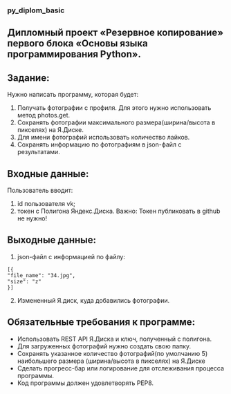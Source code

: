 ### py_diplom_basic
## Дипломный проект «Резервное копирование» первого блока «Основы языка программирования Python».

## Задание:
Нужно написать программу, которая будет:
  1. Получать фотографии с профиля. Для этого нужно использовать метод photos.get.
  2. Сохранять фотографии максимального размера(ширина/высота в пикселях) на Я.Диске.
  3. Для имени фотографий использовать количество лайков.
  4. Сохранять информацию по фотографиям в json-файл с результатами.

## Входные данные:

Пользователь вводит:
  1. id пользователя vk;
  2. токен с Полигона Яндекс.Диска. Важно: Токен публиковать в github не нужно!

## Выходные данные:
  1. json-файл с информацией по файлу:

    [{
    "file_name": "34.jpg",
    "size": "z"
    }]

  2. Измененный Я.диск, куда добавились фотографии. ​ ​

## Обязательные требования к программе:
  -  Использовать REST API Я.Диска и ключ, полученный с полигона.
  -  Для загруженных фотографий нужно создать свою папку.
  -  Сохранять указанное количество фотографий(по умолчанию 5) наибольшего размера (ширина/высота в пикселях) на Я.Диске
  -  Сделать прогресс-бар или логирование для отслеживания процесса программы.
  -  Код программы должен удовлетворять PEP8. ​
